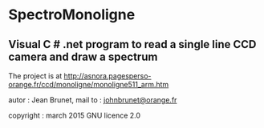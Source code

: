# SpectroMonoligne
Visual C # .net program to read a single line CCD camera and draw a spectrum
---------------------------------------------------------------------------------------
The project is at http://asnora.pagesperso-orange.fr/ccd/monoligne/monoligne511_arm.htm

autor : Jean Brunet, mail to : johnbrunet@orange.fr

copyright : march 2015
GNU licence 2.0
